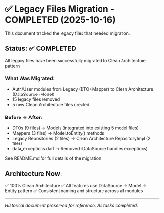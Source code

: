 # ✅ Legacy Files Migration - COMPLETED (2025-10-16)

This document tracked the legacy files that needed migration.

## Status: ✅ COMPLETED

All legacy files have been successfully migrated to Clean Architecture pattern.

### What Was Migrated:
- Auth/User modules from Legacy (DTO+Mapper) to Clean Architecture (DataSource+Model)
- 15 legacy files removed
- 5 new Clean Architecture files created

### Before → After:
- DTOs (9 files) → Models (integrated into existing 5 model files)
- Mappers (3 files) → Model.toEntity() methods
- Legacy Repositories (2 files) → Clean Architecture RepositoryImpl (2 files)
- data_exceptions.dart → Removed (DataSource handles exceptions)

See README.md for full details of the migration.

## Architecture Now:
✅ 100% Clean Architecture
✅ All features use DataSource → Model → Entity pattern
✅ Consistent naming and structure across all modules

---

*Historical document preserved for reference. All tasks completed.*

